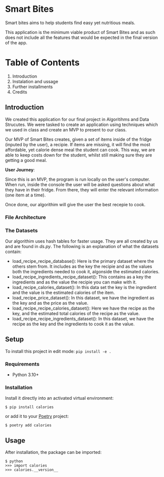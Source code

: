 # Smart Bites
Smart bites aims to help students find easy yet nutritious meals. 

This application is the minimum viable product of Smart Bites and as such does not include all the features that would be expected in the final version of the app. 

# Table of Contents

1. Introduction 
2. Instalation and ussage 
3. Further installments 
4. Credits 


## Introduction 

We created this application for our final project in Algoritihms and Data Strucutes. We were tasked to create an application using techniques which we used in class and create an MVP to present to our class. 

Our MVP of Smart Bites creates, given a set of items inside of the fridge (inputed by the user), a recipie. If items are missing, it will find the most affordable, yet calorie dense meal the student can cook. This way, we are able to keep costs down for the student, whilst still making sure they are getting a good meal. 


**User Journey**: 

Since this is an MVP, the program is run locally on the user's computer. When run, inside the console the user will be asked questions about what they have in their fridge. From there, they will enter the relevant information (one item at a time). 

Once done, our algorithim will give the user the best recepie to cook. 


### File Architecture 



### The Datasets 

Our algorithim uses hash tables for faster usage. They are all created by us and are found in _ds.py_. The following is an explanation of what the datasets contain: 
- load_recipe_recipe_database(): Here is the primary dataset where the others stem from. It includes as the key the recipie and as the values both the ingredients needed to cook it, algonside the estimated calories.
- load_recipe_ingredients_recipe_dataset(): This contains as a key the ingredients and as the value the recipie you can make with it. 
- load_recipe_calories_dataset(): In this data set the key is the ingredient and the value is the estimated calories of the item. 
- load_recipe_price_dataset(): In this dataset, we have the ingredient as the key and as the price as the value. 
- load_recipe_recipe_calories_dataset(): Here we have the recipe as the key, and the estimated total calories of the recipe as the value. 
- load_recipe_recipe_ingredients_dataset(): In this dataset, we have the recipe as the key and the ingredients to cook it as the value. 


## Setup

To install this project in edit mode: `pip install -e .`


### Requirements

* Python 3.10+

### Installation

Install it directly into an activated virtual environment:

```text
$ pip install calories
```

or add it to your [Poetry](https://poetry.eustace.io/) project:

```text
$ poetry add calories
```

## Usage

After installation, the package can be imported:

```text
$ python
>>> import calories
>>> calories.__version__
```
